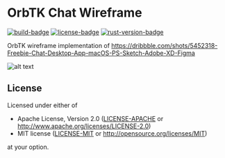 # OrbTK Chat Wireframe

[![build-badge][]][build]
[![license-badge][]][license]
[![rust-version-badge][]][rust-version]


OrbTK wireframe implementation of https://dribbble.com/shots/5452318-Freebie-Chat-Desktop-App-macOS-PS-Sketch-Adobe-XD-Figma

![alt text](https://cdn.dribbble.com/users/1042380/screenshots/5452318/1600x1200.jpg "Chat Desktop App by Robert Licau")


## License

Licensed under either of

 * Apache License, Version 2.0 ([LICENSE-APACHE](LICENSE-APACHE) or http://www.apache.org/licenses/LICENSE-2.0)
 * MIT license ([LICENSE-MIT](LICENSE-MIT) or http://opensource.org/licenses/MIT)

at your option.

[build-badge]: https://github.com/valkum/orbtk-chat/workflows/build/badge.svg
[build]: https://github.com/valkum/orbtk-chat/actions
[license-badge]: https://img.shields.io/github/license/valkum/orbtk-chat
[license]: #license
[rust-version-badge]: https://img.shields.io/badge/rust-latest%20stable-blue.svg?style=flat-square
[rust-version]: #rust-version-policy
